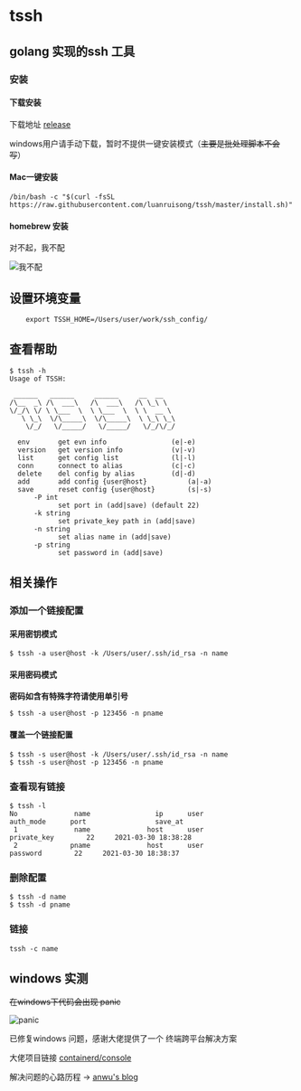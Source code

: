 # tssh

## golang 实现的ssh 工具

### 安装 

#### 下载安装 

下载地址 [release](https://github.com/luanruisong/tssh/releases/)

windows用户请手动下载，暂时不提供一键安装模式（~~主要是批处理脚本不会写~~）

#### Mac一键安装

```shell
/bin/bash -c "$(curl -fsSL https://raw.githubusercontent.com/luanruisong/tssh/master/install.sh)"
```

#### homebrew 安装

对不起，我不配

![我不配](https://blog-img.luanruisong.com/blog/img/20210330204817.png)

## 设置环境变量

```shell
    export TSSH_HOME=/Users/user/work/ssh_config/
```

## 查看帮助

```shell
$ tssh -h
Usage of TSSH:

 ______   ______     ______     __  __
/\__  _\ /\  ___\   /\  ___\   /\ \_\ \
\/_/\ \/ \ \___  \  \ \___  \  \ \  __ \
   \ \_\  \/\_____\  \/\_____\  \ \_\ \_\
    \/_/   \/_____/   \/_____/   \/_/\/_/

  env		get evn info 				(e|-e)
  version	get version info			(v|-v)
  list 		get config list				(l|-l)
  conn		connect to alias			(c|-c)
  delete 	del config by alias			(d|-d)
  add 		add config {user@host}			(a|-a)
  save 		reset config {user@host}		(s|-s)
	  -P int
			set port in (add|save) (default 22)
	  -k string
			set private_key path in (add|save)
	  -n string
			set alias name in (add|save)
	  -p string
			set password in (add|save)
```

## 相关操作

### 添加一个链接配置

#### 采用密钥模式

```shell
$ tssh -a user@host -k /Users/user/.ssh/id_rsa -n name
```

#### 采用密码模式

**密码如含有特殊字符请使用单引号**

```shell
$ tssh -a user@host -p 123456 -n pname
```

#### 覆盖一个链接配置

```shell
$ tssh -s user@host -k /Users/user/.ssh/id_rsa -n name
$ tssh -s user@host -p 123456 -n pname
```

### 查看现有链接

```shell
$ tssh -l
No              name                ip      user               auth_mode      port                 save_at
 1              name              host      user             private_key        22     2021-03-30 18:38:28
 2             pname              host      user                password        22     2021-03-30 18:38:37
```

### 删除配置

```shell
$ tssh -d name
$ tssh -d pname
```

### 链接

```shell
tssh -c name
```


## windows 实测

~~在windows下代码会出现 panic~~

![panic](https://blog-img.luanruisong.com/blog/img/20210330183152.png)

已修复windows 问题，感谢大佬提供了一个 终端跨平台解决方案

大佬项目链接 [containerd/console](https://github.com/containerd/console)

解决问题的心路历程 -> [anwu's blog](https://luanruisong.com/post/golang/tssh/)